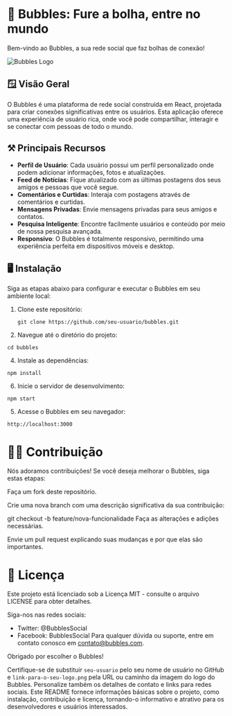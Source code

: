 # 🫧 Bubbles: Fure a bolha, entre no mundo
Bem-vindo ao Bubbles, a sua rede social que faz bolhas de conexão!

![Bubbles Logo](link-para-o-seu-logo.png)

## 🪟 Visão Geral

O Bubbles é uma plataforma de rede social construída em React, projetada para criar conexões significativas entre os usuários. Esta aplicação oferece uma experiência de usuário rica, onde você pode compartilhar, interagir e se conectar com pessoas de todo o mundo.

## ⚒️ Principais Recursos

- **Perfil de Usuário**: Cada usuário possui um perfil personalizado onde podem adicionar informações, fotos e atualizações.
- **Feed de Notícias**: Fique atualizado com as últimas postagens dos seus amigos e pessoas que você segue.
- **Comentários e Curtidas**: Interaja com postagens através de comentários e curtidas.
- **Mensagens Privadas**: Envie mensagens privadas para seus amigos e contatos.
- **Pesquisa Inteligente**: Encontre facilmente usuários e conteúdo por meio de nossa pesquisa avançada.
- **Responsivo**: O Bubbles é totalmente responsivo, permitindo uma experiência perfeita em dispositivos móveis e desktop.

## 🖥️ Instalação

Siga as etapas abaixo para configurar e executar o Bubbles em seu ambiente local:

1. Clone este repositório:

   ```git clone https://github.com/seu-usuario/bubbles.git```
   
3. Navegue até o diretório do projeto:
   
```cd bubbles```

4. Instale as dependências:
   
``` npm install ```

6. Inicie o servidor de desenvolvimento:

``` npm start ```

5. Acesse o Bubbles em seu navegador:
   
```http://localhost:3000```

# ✌🏻 Contribuição
Nós adoramos contribuições! Se você deseja melhorar o Bubbles, siga estas etapas:

Faça um fork deste repositório.

Crie uma nova branch com uma descrição significativa da sua contribuição:

git checkout -b feature/nova-funcionalidade
Faça as alterações e adições necessárias.

Envie um pull request explicando suas mudanças e por que elas são importantes.

# 📃 Licença
Este projeto está licenciado sob a Licença MIT - consulte o arquivo LICENSE para obter detalhes.

Siga-nos nas redes sociais:

- Twitter: @BubblesSocial
- Facebook: BubblesSocial
Para qualquer dúvida ou suporte, entre em contato conosco em contato@bubbles.com.

Obrigado por escolher o Bubbles!

Certifique-se de substituir `seu-usuario` pelo seu nome de usuário no GitHub e `link-para-o-seu-logo.png` pela URL ou caminho da imagem do logo do Bubbles. Personalize também os detalhes de contato e links para redes sociais. Este README fornece informações básicas sobre o projeto, como instalação, contribuição e licença, tornando-o informativo e atrativo para os desenvolvedores e usuários interessados.
